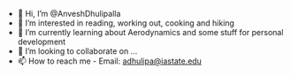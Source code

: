 - 👋 Hi, I’m @AnveshDhulipalla
- 👀 I’m interested in reading, working out, cooking and hiking
- 🌱 I’m currently learning about Aerodynamics and some stuff for personal development
- 💞️ I’m looking to collaborate on ...
- 📫 How to reach me - Email: adhulipa@iastate.edu

<!---
AnveshDhulipalla/AnveshDhulipalla is a ✨ special ✨ repository because its `README.md` (this file) appears on your GitHub profile.
You can click the Preview link to take a look at your changes.
--->
